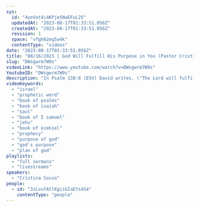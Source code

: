 ```yaml
---
sys:
  id: "4yeVot4i4KPje5NaEFuL25"
  updatedAt: "2023-08-17T01:33:51.056Z"
  createdAt: "2023-08-17T01:33:51.056Z"
  revision: 1
  space: "vfgh62eq5a4k"
  contentType: "videos"
date: "2023-08-17T01:33:51.056Z"
title: "08/16/2023 | God Will Fulfill His Purpose in You (Pastor Cristina Sosso)"
slug: "DWsgwrm7W9s"
videoLink: "https://www.youtube.com/watch?v=DWsgwrm7W9s"
YoutubeID: "DWsgwrm7W9s"
description: "In Psalm 138:8 (ESV) David writes, \"The Lord will fulfill his purpose for me; your steadfast love, O Lord, endures forever.\" These are the words that God is now speaking over us and this nation. God will fulfill his purpose concerning you and He will fulfill his purpose concerning the United States of America. It is for this reason we must submit ourselves to his discipline and his teaching. In Ezekiel 12:28 it says, \"Therefore say to them, 'This is what the Sovereign Lord says: None of my words will be delayed any longer; whatever I say will be fulfilled, declares the Sovereign Lord.'\". This great move of God is coming soon and it's not going to be delayed. We must make ourselves ready so that we can partake in what the Lord is preparing to do! This sermon was delivered by Pastor Cris Sosso at Freedom Fellowship Church International on August 16, 2023."
videoKeywords:
  - "israel"
  - "prophetic word"
  - "book of psalms"
  - "book of isaiah"
  - "saul"
  - "book of I samuel"
  - "jehu"
  - "book of ezekiel"
  - "prophecy"
  - "purpose of god"
  - "god's purpose"
  - "plan of god"
playlists:
  - "full sermons"
  - "livestreams"
speakers:
  - "Cristina Sosso"
people:
  - id: "3zLvufAtlKgiiGIaEYs4S4"
    contentType: "people"
---
```

